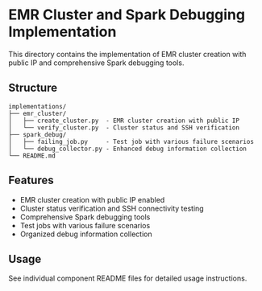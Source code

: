 # EMR Cluster and Spark Debugging Implementation

This directory contains the implementation of EMR cluster creation with public IP and comprehensive Spark debugging tools.

## Structure

```
implementations/
├── emr_cluster/
│   ├── create_cluster.py  - EMR cluster creation with public IP
│   └── verify_cluster.py  - Cluster status and SSH verification
├── spark_debug/
│   ├── failing_job.py     - Test job with various failure scenarios
│   └── debug_collector.py - Enhanced debug information collection
└── README.md
```

## Features
- EMR cluster creation with public IP enabled
- Cluster status verification and SSH connectivity testing
- Comprehensive Spark debugging tools
- Test jobs with various failure scenarios
- Organized debug information collection

## Usage
See individual component README files for detailed usage instructions.
